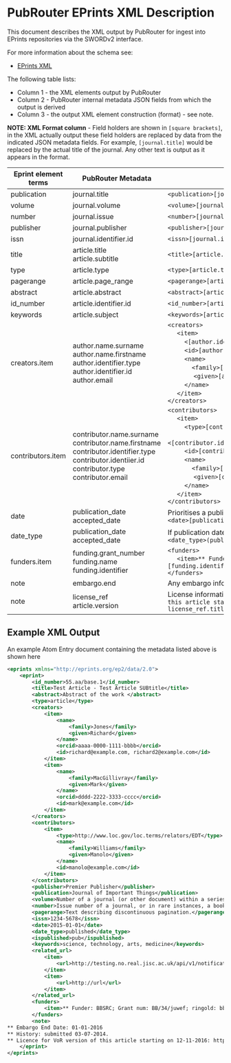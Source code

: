 # PubRouter EPrints XML Description

This document describes the XML output by PubRouter for ingest into EPrints repositories via the SWORDv2 interface.

For more information about the schema see: 
* [EPrints XML](http://wiki.eprints.org/w/XML_Export_Format)

The following table lists:
* Column 1 - the XML elements output by PubRouter 
* Column 2 - PubRouter internal metadata JSON fields from which the output is derived
* Column 3 - the output XML element construction (format) - see note. 

**NOTE: XML Format column** - Field holders are shown in `[square brackets]`, in the XML actually output these field  holders are replaced by data from the indicated JSON metadata fields.  For example, `[journal.title]` would be replaced by the actual title of the journal.  Any other text is output as it appears in the format.

| Eprint element terms | PubRouter Metadata | XML Format |
|-----------------------------|---------------------------------------------|-------------------------------------------------------------------------------------------------------------------------------------------------------|
| publication |  journal.title | `<publication>[journal.title]</publication>` |
| volume | journal.volume | `<volume>[journal.volume]</volume>` |
| number | journal.issue | `<number>[journal.issue]</volume>` |
| publisher | journal.publisher | `<publisher>[journal.publisher]</publisher>` |
| issn | journal.identifier.id | `<issn>[journal.identifier.id]</issn>` |
| title | article.title <br> article.subtitle | `<title>[article.title] - [article.subtitle 1] - [article.subtitle 2] -...</title>` |
| type | article.type | `<type>[article.type]</type>` |
| pagerange | article.page_range | `<pagerange>[article.page_range]</pagerange>` |
| abstract | article.abstract | `<abstract>[article.abstract]</abstract>` |
| id_number | article.identifier.id | `<id_number>[article.identifier.id]</id_number>` |
| keywords | article.subject | `<keywords>[article.subject 1], [article.subject 2], ...</keywords>` |
| creators.item | author.name.surname <br> author.name.firstname <br> author.identifier.type <br> author.identifier.id <br> author.email | `<creators>` <br> &nbsp;&nbsp;&nbsp;&nbsp; `<item>` <br> &nbsp;&nbsp;&nbsp;&nbsp;&nbsp;&nbsp;&nbsp;&nbsp; `<[author.identifier.type]> author.identifier.id </[author.identifier.type]>` <br> &nbsp;&nbsp;&nbsp;&nbsp;&nbsp;&nbsp;&nbsp;&nbsp; `<id>[author.email]</id>` <br> &nbsp;&nbsp;&nbsp;&nbsp;&nbsp;&nbsp;&nbsp;&nbsp; `<name>` <br> &nbsp;&nbsp;&nbsp;&nbsp;&nbsp;&nbsp;&nbsp;&nbsp;&nbsp;&nbsp;&nbsp;&nbsp;  `<family>[author.name.surname]</family>` <br> &nbsp;&nbsp;&nbsp;&nbsp;&nbsp;&nbsp; &nbsp;&nbsp;&nbsp;&nbsp;&nbsp;&nbsp; `<given>[author.name.firstname]</given>` <br> &nbsp;&nbsp;&nbsp;&nbsp;&nbsp;&nbsp;&nbsp;&nbsp; `</name>` <br> &nbsp;&nbsp;&nbsp;&nbsp; `</item>` <br> `</creators>` |
| contributors.item | contributor.name.surname <br> contributor.name.firstname <br> contributor.identifier.type <br> contributor.identiier.id <br> contributor.type <br> contributor.email |  `<contributors>` <br> &nbsp;&nbsp;&nbsp;&nbsp; `<item>` <br> &nbsp;&nbsp;&nbsp;&nbsp;&nbsp;&nbsp;&nbsp;&nbsp; `<type>[contributor.type]</type>` <br> &nbsp;&nbsp;&nbsp;&nbsp;&nbsp;&nbsp;&nbsp;&nbsp; `<[contributor.identifier.type]>contributor.identifier.id</[contributor.identifier.type]>` <br> &nbsp;&nbsp;&nbsp;&nbsp;&nbsp;&nbsp;&nbsp;&nbsp; `<id>[contributor.email]</id>` <br> &nbsp;&nbsp;&nbsp;&nbsp;&nbsp;&nbsp;&nbsp;&nbsp; `<name>` <br> &nbsp;&nbsp;&nbsp;&nbsp;&nbsp;&nbsp;&nbsp;&nbsp;&nbsp;&nbsp;&nbsp;&nbsp;  `<family>[contributor.name.surname]</family>` <br> &nbsp;&nbsp;&nbsp;&nbsp;&nbsp;&nbsp; &nbsp;&nbsp;&nbsp;&nbsp;&nbsp;&nbsp; `<given>[contributor.name.firstname]</given>` <br> &nbsp;&nbsp;&nbsp;&nbsp;&nbsp;&nbsp;&nbsp;&nbsp; `</name>` <br> &nbsp;&nbsp;&nbsp;&nbsp; `</item>` <br> `</contributors>` |
| date | publication_date <br> accepted_date | Prioritises a publication_date <br> `<date>[publication_date OR accepted_date]</date>` |
| date_type | publication_date <br> accepted_date | If publication date then published, if accepted date then Accepted <br> `<date_type>(published OR Accepted)</date_type>` |
| funders.item | funding.grant_number <br> funding.name <br> funding.identifier | `<funders>` <br> &nbsp;&nbsp;&nbsp;&nbsp; `<item>** Funder: [funding.name]; Grant num: [funding.grant_number]; [funding.identifier.type]: [funding.identifier.id]</item>` <br> `</funders>` |
| note |  embargo.end | Any embargo information will be written in `<note>` as `** Embargo End Date: [embargo.start]` |
| note | license_ref <br> article.version | License information will be written in `<note>` as `** License for [article.version] version of this article starting on [license_ref.start]: [license_ref.url OR license_ref.type OR license_ref.title]` |

## Example XML Output

An example Atom Entry document containing the metadata listed above is shown here
```xml
<eprints xmlns="http://eprints.org/ep2/data/2.0">
	<eprint>
		<id_number>55.aa/base.1</id_number>
		<title>Test Article - Test Article SUBtitle</title>
		<abstract>Abstract of the work </abstract>
		<type>article</type>
		<creators>
			<item>
				<name>
					<family>Jones</family>
					<given>Richard</given>
				</name>
				<orcid>aaaa-0000-1111-bbbb</orcid>
				<id>richard@example.com, richard2@example.com</id>
			</item>
			<item>
				<name>
					<family>MacGillivray</family>
					<given>Mark</given>
				</name>
				<orcid>dddd-2222-3333-cccc</orcid>
				<id>mark@example.com</id>
			</item>
		</creators>
		<contributors>
			<item>
				<type>http://www.loc.gov/loc.terms/relators/EDT</type>
				<name>
					<family>Williams</family>
					<given>Manolo</given>
				</name>
				<id>manolo@example.com</id>
			</item>
		</contributors>
		<publisher>Premier Publisher</publisher>
		<publication>Journal of Important Things</publication>
		<volume>Number of a journal (or other document) within a series</volume>
		<number>Issue number of a journal, or in rare instances, a book</number>
		<pagerange>Text describing discontinuous pagination.</pagerange>
		<issn>1234-5678</issn>
		<date>2015-01-01</date>
		<date_type>published</date_type>
		<ispublished>pub</ispublished>
		<keywords>science, technology, arts, medicine</keywords>
		<related_url>
			<item>
				<url>http://testing.no.real.jisc.ac.uk/api/v1/notification/1234567890/content/2</url>
			</item>
			<item>
				<url>http://url</url>
			</item>
		</related_url>
		<funders>
			<item>** Funder: BBSRC; Grant num: BB/34/juwef; ringold: bbsrcid</item>
		</funders>
		<note>
** Embargo End Date: 01-01-2016
** History: submitted 03-07-2014.
** Licence for VoR version of this article starting on 12-11-2016: http://url</note>
	</eprint>
</eprints>
```
